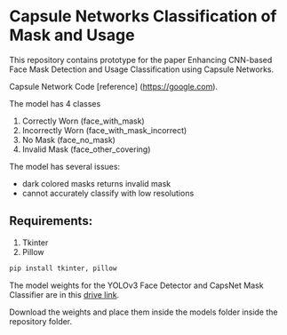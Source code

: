 # Capsule Networks Classification of Mask and Usage

This repository contains prototype for the paper Enhancing CNN-based Face Mask Detection and Usage Classification using Capsule Networks.

Capsule Network Code [reference] (https://google.com).

The model has 4 classes
1. Correctly Worn (face_with_mask)
1. Incorrectly Worn (face_with_mask_incorrect)
1. No Mask (face_no_mask)
1. Invalid Mask (face_other_covering)


The model has several issues:
- dark colored masks returns invalid mask
- cannot accurately classify with low resolutions


## Requirements:
1. Tkinter
1. Pillow

```python
pip install tkinter, pillow
```

The model weights for the YOLOv3 Face Detector and CapsNet Mask Classifier are in this [drive link](https://drive.google.com/drive/folders/18JsqyM3uuOPVExl3nN0tHUM0iu1MBFCX?usp=sharing).

Download the weights and place them inside the models folder inside the repository folder. 

